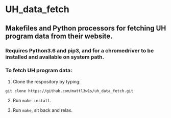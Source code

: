 # UH_data_fetch

## Makefiles and Python processors for fetching UH program data from their website.

### Requires Python3.6 and pip3, and for a chromedriver to be installed and available on system path.

### To fetch UH program data:

1. Clone the respository by typing:

```
git clone https://github.com/mattl3w1s/uh_data_fetch.git
```

2. Run `make install`.

3. Run `make`, sit back and relax.
